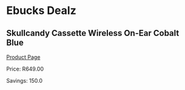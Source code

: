 
# Ebucks Dealz
## Skullcandy Cassette Wireless On-Ear Cobalt Blue
[Product Page](https://www.ebucks.com/web/shop/productSelected.do?prodId=1061111392&catId=1048640943)

Price: R649.00

Savings: 150.0


	
